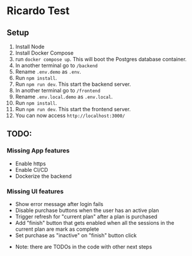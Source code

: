# Ricardo Test

## Setup

1. Install Node
2. Install Docker Compose
3. run `docker compose up`. This will boot the Postgres database container.
4. In another terminal go to `/backend`
5. Rename `.env.demo` as `.env`.
6. Run `npm install`.
7. Run `npm run dev`. This start the backend server.
8. In another terminal go to `/frontend`
9. Rename `.env.local.demo` as `.env.local`.
10. Run `npm install`.
11. Run `npm run dev`. This start the frontend server.
12. You can now access `http://localhost:3000/`

## TODO:

### Missing App features
- Enable https
- Enable CI/CD
- Dockerize the backend

### Missing UI features
- Show error message after login fails
- Disable purchase buttons when the user has an active plan
- Trigger refresh for "current plan" after a plan is purchased
- Add "finish" button that gets enabled when all the sessions in the current plan are mark as complete
- Set purchase as "inactive" on "finish" button click

* Note: there are TODOs in the code with other next steps
